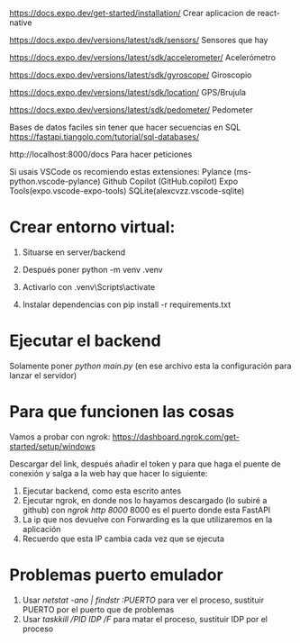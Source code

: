 https://docs.expo.dev/get-started/installation/ Crear aplicacion de react-native

https://docs.expo.dev/versions/latest/sdk/sensors/ Sensores que hay

https://docs.expo.dev/versions/latest/sdk/accelerometer/ Acelerómetro

https://docs.expo.dev/versions/latest/sdk/gyroscope/ Giroscopio

https://docs.expo.dev/versions/latest/sdk/location/ GPS/Brujula

https://docs.expo.dev/versions/latest/sdk/pedometer/ Pedometer

Bases de datos faciles sin tener que hacer secuencias en SQL
https://fastapi.tiangolo.com/tutorial/sql-databases/

http://localhost:8000/docs Para hacer peticiones

Si usais VSCode os recomiendo estas extensiones:
Pylance (ms-python.vscode-pylance)
Github Copilot (GitHub.copilot)
Expo Tools(expo.vscode-expo-tools)
SQLite(alexcvzz.vscode-sqlite)

# Crear entorno virtual:

1. Situarse en server/backend

2. Después poner python -m venv .venv

3. Activarlo con .venv\Scripts\activate

4. Instalar dependencias con pip install -r requirements.txt

# Ejecutar el backend

Solamente poner *python main.py* (en ese archivo esta la configuración para lanzar el servidor)

# Para que funcionen las cosas

Vamos a probar con ngrok:
https://dashboard.ngrok.com/get-started/setup/windows

Descargar del link, después añadir el token y para que haga el puente de conexión y salga a la web hay que hacer lo siguiente:

1. Ejecutar backend, como esta escrito antes
2. Ejecutar ngrok, en donde nos lo hayamos descargado (lo subiré a github) con *ngrok http 8000* 8000 es el puerto donde esta FastAPI
3. La ip que nos devuelve con Forwarding es la que utilizaremos en la aplicación
4. Recuerdo que esta IP cambia cada vez que se ejecuta

# Problemas puerto emulador

1. Usar *netstat -ano | findstr :PUERTO* para ver el proceso, sustituir PUERTO por el puerto que de problemas
2. Usar *taskkill /PID IDP /F* para matar el proceso, sustituir IDP por el proceso
